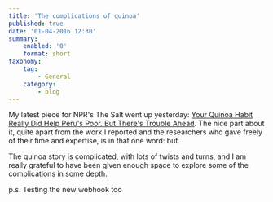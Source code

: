 ```yaml
---
title: 'The complications of quinoa'
published: true
date: '01-04-2016 12:30'
summary:
    enabled: '0'
    format: short
taxonomy:
    tag:
        - General
    category:
        - blog
---
```


My latest piece for NPR's The Salt went up yesterday: [Your Quinoa Habit Really Did Help Peru's Poor. But There's Trouble Ahead](http://www.npr.org/sections/thesalt/2016/03/31/472453674/your-quinoa-habit-really-did-help-perus-poor-but-theres-trouble-ahead). The nice part about it, quite apart from the work I reported and the researchers who gave freely of their time and expertise, is in that one word: but.

The quinoa story is complicated, with lots of twists and turns, and I am really grateful to have been given enough space to explore some of the complications in some depth.

p.s. Testing the new webhook too
